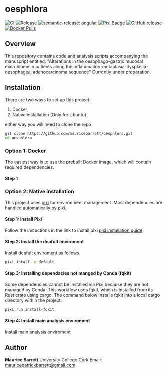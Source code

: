 # oesphlora

![CI](https://github.com/mauricebarrett/oesphlora/actions/workflows/ci.yml/badge.svg?branch=main)
![Release](https://github.com/mauricebarrett/oesphlora/actions/workflows/release.yml/badge.svg?branch=main)
[![semantic-release: angular](https://img.shields.io/badge/semantic--release-angular-e10079.svg?logo=semantic-release)](https://github.com/semantic-release/semantic-release)
[![Pixi Badge](https://img.shields.io/endpoint?url=https://raw.githubusercontent.com/prefix-dev/pixi/main/assets/badge/v0.json)](https://pixi.sh)
[![GitHub release](https://img.shields.io/github/v/release/OWNER/REPO)](https://github.com/OWNER/REPO/releases)
[![Docker Pulls](https://img.shields.io/docker/pulls/DOCKERHUB_USER/IMAGE)](https://hub.docker.com/r/DOCKERHUB_USER/IMAGE)


## Overview
This repository contains code and analysis scripts accompanying the manuscript entitled:
"Alterations in the oesophago-gastric mucosal microbiome in patients along the inflammation-metaplasia-dysplasia-oesophageal adenocarcinoma sequence"
Currently under preparation.


## Installation

There are two ways to set up this project:

1. Docker
2. Native installation (Only for Ubuntu)

either way you will need to clone the repo

```bash
git clone https://github.com/mauricebarrett/oesphlora.git
cd oesphlora
```

### Option 1: Docker

The easiest way is to use the prebuilt Docker image, which will contain required dependencies.

#### Step 1


### Option 2: Native installation

This project uses [pixi](https://pixi.sh) for environment management.
Most dependencies are handled automatically by pixi.

#### Step 1: Install Pixi
Follow the instuctions in the link to install pixi [pixi installation guide](https://pixi.sh/latest/#installation)

#### Step 2: Install the deafult enviroment
Install deafult enviroment as follows

```bash
pixi intall -e default
```

#### Step 3: Installing dependacies not manged by Conda (fqkit)
Some dependencies cannot be installed via Pixi because they are not managed by Conda. This workflow uses fqkit, which is installed from its Rust crate using cargo. The command below installs fqkit into a local cargo directory within the project.

```bash
pixi run install-fqkit
```

#### Step 4: Install main analysis enviroment
Install main analysis enviroment


## Author

**Maurice Barrett**
University College Cork
Email: mauricepatrickbarrett@gmail.com
